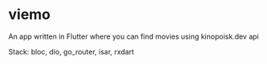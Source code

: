 # viemo

An app written in Flutter where you can find movies using kinopoisk.dev api

Stack: bloc, dio, go_router, isar, rxdart